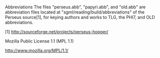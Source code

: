 Abbreviations
The files "perseus.abb", "papyri.abb", and "old.abb" are abbreviation files located at "sgml/reading/build/abbreviations" of the Perseus source[1], for keying authors and works to TLG, the PHI7, and OLD abbreviations.

[1] http://sourceforge.net/projects/perseus-hopper/

Mozilla Public License 1.1 (MPL 1.1)

http://www.mozilla.org/MPL/1.1/

